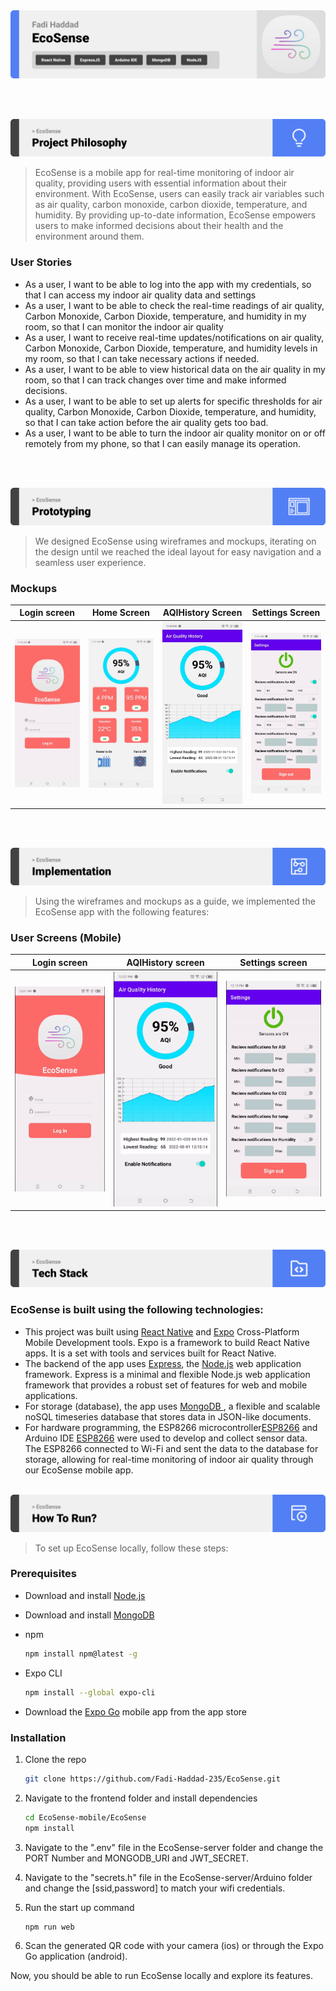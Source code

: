 <img src="./readme/title1.svg"/>

<br><br>

<!-- project philosophy -->
<img src="./readme/title2.svg"/>

> EcoSense is a mobile app for real-time monitoring of indoor air quality, providing users with essential information about their environment. With EcoSense, users can easily track air variables such as air quality, carbon monoxide, carbon dioxide, temperature, and humidity. By providing up-to-date information, EcoSense empowers users to make informed decisions about their health and the environment around them.

### User Stories
- As a user, I want to be able to log into the app with my credentials, so that I can access my indoor air quality data and settings
- As a user, I want to be able to check the real-time readings of air quality, Carbon Monoxide, Carbon Dioxide, temperature, and humidity in my room, so that I can monitor the indoor air quality
- As a user, I want to receive real-time updates/notifications on air quality, Carbon Monoxide, Carbon Dioxide, temperature, and humidity levels in my room, so that I can take necessary actions if needed.
- As a user, I want to be able to view historical data on the air quality in my room, so that I can track changes over time and make informed decisions.
- As a user, I want to be able to set up alerts for specific thresholds for air quality, Carbon Monoxide, Carbon Dioxide, temperature, and humidity, so that I can take action before the air quality gets too bad.
- As a user, I want to be able to turn the indoor air quality monitor on or off remotely from my phone, so that I can easily manage its operation.

<br><br>

<!-- Prototyping -->
<img src="./readme/title3.svg"/>

> We designed EcoSense using wireframes and mockups, iterating on the design until we reached the ideal layout for easy navigation and a seamless user experience.


### Mockups
| Login screen  | Home Screen | AQIHistory Screen| Settings Screen |
| ---| ---| ---| ---|
| ![Login](./readme/demo/login.jpeg) | ![Home](./readme/demo/home.jpeg)| ![AQI History](./readme/demo/AQIHistory.jpeg) | ![Settings](./readme/demo/settings.jpeg) |

<br><br>

<!-- Implementation -->
<img src="./readme/title4.svg"/>

> Using the wireframes and mockups as a guide, we implemented the EcoSense app with the following features:

### User Screens (Mobile)
| Login screen  | AQIHistory screen | Settings screen |
| ---| ---| ---|
| ![Landing](./readme/demo/login.gif) | ![fsdaf](./readme/demo/AQIHistory.gif) | ![fsdaf](./readme/demo/settings.gif) |


<br><br>

<!-- Tech stack -->
<img src="./readme/title5.svg"/>

###  EcoSense is built using the following technologies:

- This project was built using [React Native](https://reactnative.dev/) and [Expo](https://docs.expo.dev/) Cross-Platform Mobile Development tools. Expo is a framework to build React Native apps. It is a set with tools and services built for React Native.
- The backend of the app uses [Express](https://expressjs.com/), the [Node.js](https://nodejs.org/) web application framework. Express is a minimal and flexible Node.js web application framework that provides a robust set of features for web and mobile applications.
- For storage (database), the app uses [MongoDB ](https://www.mongodb.com/), a flexible and scalable noSQL timeseries database that stores data in JSON-like documents.
- For hardware programming, the ESP8266 microcontroller[ESP8266](https://arduino.esp8266.com/) and Arduino IDE [ESP8266](https://www.arduino.cc/) were used to develop and collect sensor data. The ESP8266 connected to Wi-Fi and sent the data to the database for storage, allowing for real-time monitoring of indoor air quality through our EcoSense mobile app.
<br><br>

<!-- How to run -->
<img src="./readme/title6.svg"/>

> To set up EcoSense locally, follow these steps:

### Prerequisites

- Download and install [Node.js](https://nodejs.org/en/)

- Download and install [MongoDB](https://www.mongodb.com/docs/manual/installation/)

- npm
  ```sh
  npm install npm@latest -g
  ```
- Expo CLI
  ```sh
  npm install --global expo-cli
  ```
- Download the [Expo Go](https://expo.dev/client) mobile app from the app store

### Installation

1. Clone the repo
   ```sh
   git clone https://github.com/Fadi-Haddad-235/EcoSense.git
   ```
2. Navigate to the frontend folder and install dependencies
   ```sh
   cd EcoSense-mobile/EcoSense
   npm install
   ```
3. Navigate to the ".env" file in the EcoSense-server folder and change the PORT Number and MONGODB_URI and JWT_SECRET.
4. Navigate to the "secrets.h" file in the EcoSense-server/Arduino folder and change the [ssid,password] to match your wifi credentials.

5. Run the start up command
   ```sh
   npm run web
   ```
6. Scan the generated QR code with your camera (ios) or through the Expo Go application (android).

Now, you should be able to run EcoSense locally and explore its features.
